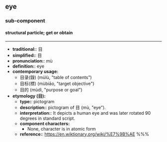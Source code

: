 ## eye
### sub-component
#### structural particle; get or obtain
---
- **traditional:**: 目
- **simplified:**: 目
- **pronunciation:**: mù
- **definition:**: eye
- **contemporary usage:**
  - 目录(錄) (mùlù, "table of contents")
  - 目标(標) (mùbiāo, "target objective")
  - 目的 (mùdì, "purpose or goal")
- **etymology (目):**
  - **type:**: pictogram
  - **description:**: pictogram of 目 (mù, "eye").
  - **interpretation:**: It depicts a human eye and was later rotated 90 degrees in standard script.
  - **component characters:**
    - None, character is in atomic form
  - **reference:**: https://en.wiktionary.org/wiki/%E7%9B%AE
%%%